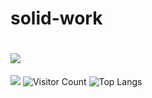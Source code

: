 # solid-work
# ![](url)
![](https://github-readme-stats.vercel.app/api?username=solid-work&show_icons=true&theme=transparent)
![Visitor Count](https://profile-counter.glitch.me/solid-work/count.svg)
![Top Langs](https://github-readme-stats.vercel.app/api/top-langs/?username=solid-work&layout=compact&theme=tokyonight)

